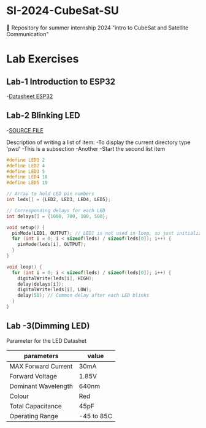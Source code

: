 # SI-2024-CubeSat-SU
📡 Repository for summer internship 2024 "intro to CubeSat and Satellite Communication"

# Lab Exercises

## Lab-1 Introduction to ESP32

-[Datasheet ESP32](https://github.com/silicon-sat/SI-2024-CubeSat/blob/main/docs/Datasheet-ESP32.pdf)

## Lab-2 Blinking LED

-[SOURCE FILE](LED/Aurdino/)

Description of writing a list of item:
-To display the current directory type 'pwd'
  -This is a subsection
  -Another
 -Start the second list item 

```C
#define LED1 2
#define LED2 4
#define LED3 5
#define LED4 18
#define LED5 19

// Array to hold LED pin numbers
int leds[] = {LED2, LED3, LED4, LED5};

// Corresponding delays for each LED
int delays[] = {1000, 700, 100, 500};

void setup() {
  pinMode(LED1, OUTPUT); // LED1 is not used in loop, so just initialized here
  for (int i = 0; i < sizeof(leds) / sizeof(leds[0]); i++) {
    pinMode(leds[i], OUTPUT);
  }
}

void loop() {
  for (int i = 0; i < sizeof(leds) / sizeof(leds[0]); i++) {
    digitalWrite(leds[i], HIGH);
    delay(delays[i]);
    digitalWrite(leds[i], LOW);
    delay(50); // Common delay after each LED blinks
  }
}
```

## Lab -3(Dimming LED)

Parameter for the LED Datashet

| parameters | value |
|------------|-------|
|MAX Forward Current|30mA|
|Forward Voltage|1.85V|
|Dominant Wavelength|640nm|
|Colour|Red|
|Total Capacitance|  45pF |
|Operating Range|-45 to 85C|
